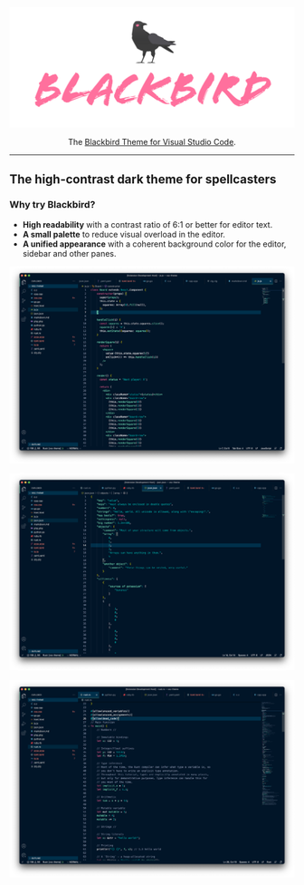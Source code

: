 <p align="center">
  <img src="https://github.com/nickcernis/blackbird-theme/blob/main/images/blackbird-logo.png?raw=true" alt="Blackbird Theme">
</p>

<p align="center">The <a href="https://marketplace.visualstudio.com/items?itemName=NickCernis.blackbird-theme">Blackbird Theme for Visual Studio Code</a>.</p>

--- 
## The high-contrast dark theme for spellcasters

### Why try Blackbird?

- **High readability** with a contrast ratio of 6:1 or better for editor text.
- **A small palette** to reduce visual overload in the editor.
- **A unified appearance** with a coherent background color for the editor, sidebar and other panes.

![Screenshot showing JavaScript highlighting.](https://github.com/nickcernis/blackbird-theme/blob/main/images/blackbird-vsc-js.png?raw=true)

![Screenshot showing JSON highlighting.](https://github.com/nickcernis/blackbird-theme/blob/main/images/blackbird-vsc-json.png?raw=true)

![Screenshot showing Rust highlighting.](https://github.com/nickcernis/blackbird-theme/blob/main/images/blackbird-vsc-rust.png?raw=true)
